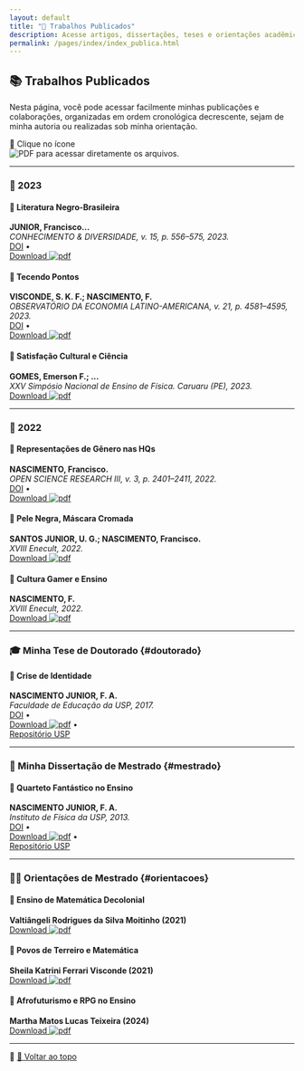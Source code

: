 ```yaml
---
layout: default
title: "📝 Trabalhos Publicados"
description: Acesse artigos, dissertações, teses e orientações acadêmicas organizadas por ano.
permalink: /pages/index/index_publica.html
---
```


## 📚 Trabalhos Publicados

Nesta página, você pode acessar facilmente minhas publicações e colaborações, organizadas em ordem cronológica decrescente, sejam de minha autoria ou realizadas sob minha orientação.

🔗 Clique no ícone  
![PDF](https://itxesco.github.io/imagens/icones/icons16/pdf-icon.png) para acessar diretamente os arquivos.

---

### 📅 2023

#### 🔗 Literatura Negro-Brasileira  
**JUNIOR, Francisco...**  
*CONHECIMENTO & DIVERSIDADE, v. 15, p. 556–575, 2023.*  
[DOI](https://dx.doi.org/10.18316/rcd.v15i37.9719) •  
[Download ![pdf](https://itxesco.github.io/imagens/icones/icons16/pdf-icon.png)](https://itxesco.github.io/biblioteca/artigos/literatura_negro_brasileira.pdf)

#### 🔗 Tecendo Pontos  
**VISCONDE, S. K. F.; NASCIMENTO, F.**  
*OBSERVATÓRIO DA ECONOMIA LATINO-AMERICANA, v. 21, p. 4581–4595, 2023.*  
[DOI](https://dx.doi.org/10.55905/oelv21n6-077) •  
[Download ![pdf](https://itxesco.github.io/imagens/icones/icons16/pdf-icon.png)](https://itxesco.github.io/biblioteca/artigos/tecendo_pontos.pdf)

#### 🔗 Satisfação Cultural e Ciência  
**GOMES, Emerson F.; ...**  
*XXV Simpósio Nacional de Ensino de Física. Caruaru (PE), 2023.*  
[Download ![pdf](https://itxesco.github.io/imagens/icones/icons16/pdf-icon.png)](https://itxesco.github.io/biblioteca/artigos/satisfacao_cultural_ciencias.pdf)

---

### 📅 2022

#### 🔗 Representações de Gênero nas HQs  
**NASCIMENTO, Francisco.**  
*OPEN SCIENCE RESEARCH III, v. 3, p. 2401–2411, 2022.*  
[DOI](https://dx.doi.org/10.37885/220308328) •  
[Download ![pdf](https://itxesco.github.io/imagens/icones/icons16/pdf-icon.png)](https://itxesco.github.io/biblioteca/artigos/implicacoes_genero_sh.pdf)

#### 🔗 Pele Negra, Máscara Cromada  
**SANTOS JUNIOR, U. G.; NASCIMENTO, Francisco.**  
*XVIII Enecult, 2022.*  
[Download ![pdf](https://itxesco.github.io/imagens/icones/icons16/pdf-icon.png)](https://itxesco.github.io/biblioteca/artigos/pele_negra_mascara_cromada.pdf)

#### 🔗 Cultura Gamer e Ensino  
**NASCIMENTO, F.**  
*XVIII Enecult, 2022.*  
[Download ![pdf](https://itxesco.github.io/imagens/icones/icons16/pdf-icon.png)](https://itxesco.github.io/biblioteca/artigos/jogos_educacao_warcraft.pdf)

---

### 🎓 Minha Tese de Doutorado {#doutorado}

#### 📘 Crise de Identidade  
**NASCIMENTO JUNIOR, F. A.**  
*Faculdade de Educação da USP, 2017.*  
[DOI](https://doi.org/10.11606/T.48.2017.tde-07082017-155126) •  
[Download ![pdf](https://itxesco.github.io/imagens/icones/icons16/pdf-icon.png)](https://itxesco.github.io/biblioteca/teses/crise_de_identidade.pdf) •  
[Repositório USP](https://teses.usp.br/teses/disponiveis/48/48134/tde-07082017-155126/pt-br.php)

---

### 📖 Minha Dissertação de Mestrado {#mestrado}

#### 📕 Quarteto Fantástico no Ensino  
**NASCIMENTO JUNIOR, F. A.**  
*Instituto de Física da USP, 2013.*  
[DOI](https://doi.org/10.11606/D.81.2013.tde-23042013-113427) •  
[Download ![pdf](https://itxesco.github.io/imagens/icones/icons16/pdf-icon.png)](https://itxesco.github.io/biblioteca/dissertacoes/quarteto_fantastico.pdf) •  
[Repositório USP](https://teses.usp.br/teses/disponiveis/81/81131/tde-23042013-113427/pt-br.php)

---

### 🧑‍🏫 Orientações de Mestrado {#orientacoes}

#### 📗 Ensino de Matemática Decolonial  
**Valtiângeli Rodrigues da Silva Moitinho (2021)**  
[Download ![pdf](https://itxesco.github.io/imagens/icones/icons16/pdf-icon.png)](https://itxesco.github.io/biblioteca/dissertacoes/ensino_matematica_decolonial.pdf)

#### 📗 Povos de Terreiro e Matemática  
**Sheila Katrini Ferrari Visconde (2021)**  
[Download ![pdf](https://itxesco.github.io/imagens/icones/icons16/pdf-icon.png)](https://itxesco.github.io/biblioteca/dissertacoes/matematica_povos_terreiro.pdf)

#### 📗 Afrofuturismo e RPG no Ensino  
**Martha Matos Lucas Teixeira (2024)**  
[Download ![pdf](https://itxesco.github.io/imagens/icones/icons16/pdf-icon.png)](https://itxesco.github.io/biblioteca/dissertacoes/aventuras_escrita_ensino.pdf)

---

📌 [🔼 Voltar ao topo](#top)
